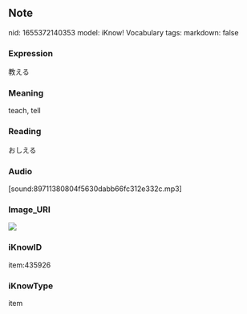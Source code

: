 ## Note
nid: 1655372140353
model: iKnow! Vocabulary
tags: 
markdown: false

### Expression
教える

### Meaning
teach, tell

### Reading
おしえる

### Audio
[sound:89711380804f5630dabb66fc312e332c.mp3]

### Image_URI
<img src="ab19e8cdf7fd43efd2def1494e205fe6.jpg">

### iKnowID
item:435926

### iKnowType
item

